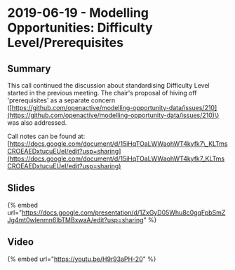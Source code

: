 # 2019-06-19 - Modelling Opportunities: Difficulty Level/Prerequisites

## Summary

This call continued the discussion about standardising Difficulty Level started in the previous meeting. The chair's proposal of hiving off 'prerequisites' as a separate concern \([https://github.com/openactive/modelling-opportunity-data/issues/210](https://github.com/openactive/modelling-opportunity-data/issues/210)\) was also addressed. 

Call notes can be found at: [https://docs.google.com/document/d/15iHqTOaLWWaohWT4kyfk7\_KLTmsCROEAEDxtucuEUeI/edit?usp=sharing](https://docs.google.com/document/d/15iHqTOaLWWaohWT4kyfk7_KLTmsCROEAEDxtucuEUeI/edit?usp=sharing)

## Slides

{% embed url="https://docs.google.com/presentation/d/1ZxGyD05Whu8c0gqFpbSmZJg4mt0wlenmn6IbTMBxwaA/edit?usp=sharing" %}

## Video

{% embed url="https://youtu.be/H9r93aPH-20" %}



